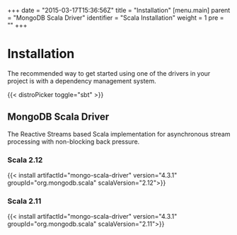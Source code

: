 +++
date = "2015-03-17T15:36:56Z"
title = "Installation"
[menu.main]
  parent = "MongoDB Scala Driver"
  identifier = "Scala Installation"
  weight = 1
  pre = "<i class='fa'></i>"
+++

# Installation

The recommended way to get started using one of the drivers in your project is with a dependency management system.

{{< distroPicker toggle="sbt" >}}

## MongoDB Scala Driver

The Reactive Streams based Scala implementation for asynchronous stream processing with non-blocking back pressure.

### Scala 2.12

{{< install artifactId="mongo-scala-driver" version="4.3.1" groupId="org.mongodb.scala" scalaVersion="2.12">}}

### Scala 2.11

{{< install artifactId="mongo-scala-driver" version="4.3.1" groupId="org.mongodb.scala" scalaVersion="2.11">}}

